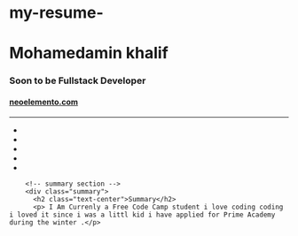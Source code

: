 # my-resume-

  <div class="container">
    <div class="row">
      <div class="col-md-10 col-md-offset-1">
        <div class="title text-center">
          <h1>Mohamedamin khalif </h1>
          <h3>Soon to be Fullstack Developer</h3>
          <h4><a href="http://neoelemento.com">neoelemento.com</a></h4>
          <hr />
          <ul class="list-inline">
            <li><i class="devicon-laravel-plain colored"></i></li>
            <li><i class="devicon-javascript-plain colored"></i></li>
            <li><i class="devicon-html5-plain colored"></i></li>
            <li><i class="devicon-angularjs-plain colored"></i></li>
            <li><i class="devicon-linux-plain"></i></li>
          </ul>
        </div>
        
        <!-- summary section -->
        <div class="summary">
          <h2 class="text-center">Summary</h2>
          <p> I Am Currenly a Free Code Camp student i love coding coding i loved it since i was a littl kid i have applied for Prime Academy during the winter .</p>
